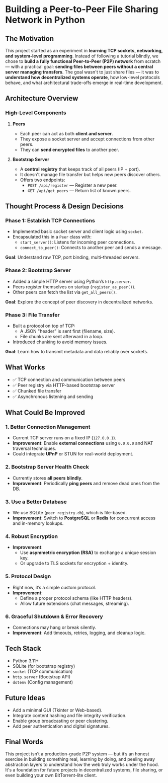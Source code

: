 # Building a Peer-to-Peer File Sharing Network in Python

## The Motivation

This project started as an experiment in **learning TCP sockets, networking, and system-level programming**. Instead of following a tutorial blindly, we chose to **build a fully functional Peer-to-Peer (P2P) network** from scratch — with a practical goal: **sending files between peers without a central server managing transfers**.
The goal wasn't to just share files — it was to **understand how decentralized systems operate**, how low-level protocols behave, and what architectural trade-offs emerge in real-time development.


## Architecture Overview

### High-Level Components

1. **Peers**
   - Each peer can act as both **client and server**.
   - They expose a socket server and accept connections from other peers.
   - They can **send encrypted files** to another peer.

2. **Bootstrap Server**
   - A **central registry** that keeps track of all peers (IP + port).
   - It doesn't manage file transfer but helps new peers discover others.
   - Offers two endpoints:
     - `POST /api/register` — Register a new peer.
     - `GET /api/get_peers` — Return list of known peers.


## Thought Process & Design Decisions

### Phase 1: Establish TCP Connections

- Implemented basic socket server and client logic using `socket`.
- Encapsulated this in a `Peer` class with:
  - `start_server()`: Listens for incoming peer connections.
  - `connect_to_peer()`: Connects to another peer and sends a message.
  
**Goal**: Understand raw TCP, port binding, multi-threaded servers.


### Phase 2: Bootstrap Server

- Added a simple HTTP server using Python’s `http.server`.
- Peers register themselves on startup (`register_as_peer()`).
- Other peers can fetch the list via `get_all_peers()`.

**Goal**: Explore the concept of peer discovery in decentralized networks.


### Phase 3: File Transfer

- Built a protocol on top of TCP:
  - A JSON "header" is sent first (filename, size).
  - File chunks are sent afterward in a loop.
- Introduced chunking to avoid memory issues.

**Goal**: Learn how to transmit metadata and data reliably over sockets.



## What Works

- ✅ TCP connection and communication between peers
- ✅ Peer registry via HTTP-based bootstrap server
- ✅ Chunked file transfer
- ✅ Asynchronous listening and sending


## What Could Be Improved

### 1. Better Connection Management

- Current TCP server runs on a fixed IP (`127.0.0.1`).
- **Improvement**: Enable **external connections** using `0.0.0.0` and NAT traversal techniques.
- Could integrate **UPnP** or STUN for real-world deployment.

### 2. Bootstrap Server Health Check

- Currently stores **all peers blindly**.
- **Improvement**: Periodically **ping peers** and remove dead ones from the DB.

### 3. Use a Better Database

- We use SQLite (`peer_registry.db`), which is file-based.
- **Improvement**: Switch to **PostgreSQL** or **Redis** for concurrent access and in-memory lookups.

### 4. Robust Encryption

- **Improvement**:
  - Use **asymmetric encryption (RSA)** to exchange a unique session key.
  - Or upgrade to TLS sockets for encryption + identity.

### 5. Protocol Design

- Right now, it’s a simple custom protocol.
- **Improvement**:
  - Define a proper protocol schema (like HTTP headers).
  - Allow future extensions (chat messages, streaming).

### 6. Graceful Shutdown & Error Recovery

- Connections may hang or break silently.
- **Improvement**: Add timeouts, retries, logging, and cleanup logic.


## Tech Stack

- Python 3.11+
- SQLite (for bootstrap registry)
- `socket` (TCP communication)
- `http.server` (Bootstrap API)
- `dotenv` (Config management)


## Future Ideas
- Add a minimal GUI (Tkinter or Web-based).
- Integrate content hashing and file integrity verification.
- Enable group broadcasting or peer clustering.
- Add peer authentication and digital signatures.

## Final Words
This project isn’t a production-grade P2P system — but it’s an honest exercise in building something real, learning by doing, and peeling away abstraction layers to understand how the web truly works under the hood.
It's a foundation for future projects in decentralized systems, file sharing, or even building your own BitTorrent-lite client.
